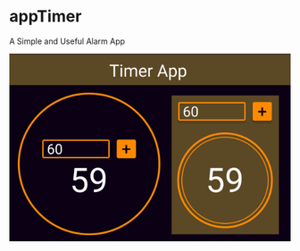 # appTimer
A Simple and Useful Alarm App

![Landing Image](https://github.com/kervijhonata/appTimer/blob/main/timerApp.png)
